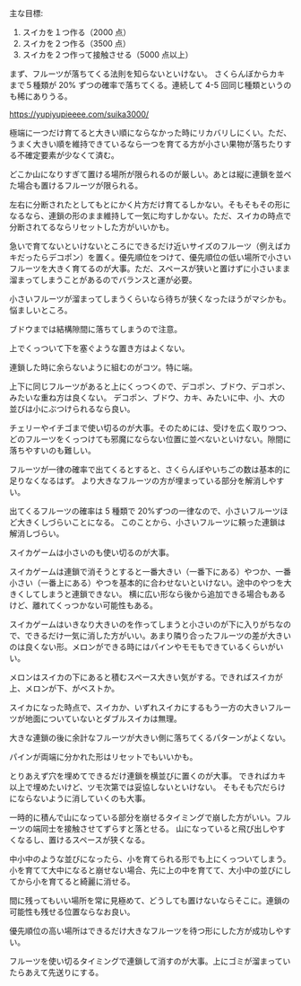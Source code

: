 主な目標:

1. スイカを１つ作る（2000 点）
2. スイカを２つ作る（3500 点）
3. スイカを２つ作って接触させる（5000 点以上）

まず、フルーツが落ちてくる法則を知らないといけない。
さくらんぼからカキまで５種類が 20% ずつの確率で落ちてくる。連続して 4-5 回同じ種類というのも稀にありうる。

https://yupiyupieeee.com/suika3000/

極端に一つだけ育てると大きい順にならなかった時にリカバリしにくい。ただ、うまく大きい順を維持できているなら一つを育てる方が小さい果物が落ちたりする不確定要素が少なくて済む。

どこか山になりすぎて置ける場所が限られるのが厳しい。あとは縦に連鎖を並べた場合も置けるフルーツが限られる。

左右に分断されたとしてもとにかく片方だけ育てるしかない。そもそもその形になるなら、連鎖の形のまま維持して一気に均すしかない。ただ、スイカの時点で分断されてるならリセットした方がいいかも。

急いで育てないといけないところにできるだけ近いサイズのフルーツ（例えばカキだったらデコポン）を置く。優先順位をつけて、優先順位の低い場所で小さいフルーツを大きく育てるのが大事。ただ、スペースが狭いと置けずに小さいまま溜まってしまうことがあるのでバランスと運が必要。

小さいフルーツが溜まってしまうくらいなら待ちが狭くなったほうがマシかも。悩ましいところ。

ブドウまでは結構隙間に落ちてしまうので注意。

上でくっついて下を塞ぐような置き方はよくない。

連鎖した時に余らないように組むのがコツ。特に端。

上下に同じフルーツがあると上にくっつくので、デコポン、ブドウ、デコポン、みたいな重ね方は良くない。
デコポン、ブドウ、カキ、みたいに中、小、大の並びは小にぶつけられるなら良い。

チェリーやイチゴまで使い切るのが大事。そのためには、受けを広く取りつつ、どのフルーツをくっつけても邪魔にならない位置に並べないといけない。隙間に落ちやすいのも難しい。

フルーツが一律の確率で出てくるとすると、さくらんぼやいちごの数は基本的に足りなくなるはず。
より大きなフルーツの方が埋まっている部分を解消しやすい。

出てくるフルーツの確率は 5 種類で 20%ずつの一律なので、小さいフルーツほど大きくしづらいことになる。
このことから、小さいフルーツに頼った連鎖は解消しづらい。

スイカゲームは小さいのも使い切るのが大事。

スイカゲームは連鎖で消そうとすると一番大きい（一番下にある）やつか、一番小さい（一番上にある）やつを基本的に合わせないといけない。途中のやつを大きくしてしまうと連鎖できない。
横に広い形なら後から追加できる場合もあるけど、離れてくっつかない可能性もある。

スイカゲームはいきなり大きいのを作ってしまうと小さいのが下に入りがちなので、できるだけ一気に消した方がいい。あまり隣り合ったフルーツの差が大きいのは良くない形。メロンができる時にはパインやモモもできているくらいがいい。

メロンはスイカの下にあると積むスペース大きい気がする。できればスイカが上、メロンが下、がベストか。

スイカになった時点で、スイカか、いずれスイカにするもう一方の大きいフルーツが地面についていないとダブルスイカは無理。

大きな連鎖の後に余計なフルーツが大きい側に落ちてくるパターンがよくない。

パインが両端に分かれた形はリセットでもいいかも。

とりあえず穴を埋めてできるだけ連鎖を横並びに置くのが大事。
できればカキ以上で埋めたいけど、ツモ次第では妥協しないといけない。
そもそも穴だらけにならないように消していくのも大事。

一時的に積んで山になっている部分を崩せるタイミングで崩した方がいい。フルーツの端同士を接触させてずらすと落とせる。
山になっていると飛び出しやすくなるし、置けるスペースが狭くなる。

中小中のような並びになったら、小を育てられる形でも上にくっついてしまう。
小を育てて大中になると崩せない場合、先に上の中を育てて、大小中の並びにしてから小を育てると綺麗に消せる。

間に残ってもいい場所を常に見極めて、どうしても置けないならそこに。連鎖の可能性も残せる位置ならなお良い。

優先順位の高い場所はできるだけ大きなフルーツを待つ形にした方が成功しやすい。

フルーツを使い切るタイミングで連鎖して消すのが大事。上にゴミが溜まっていたらあえて先送りにする。
